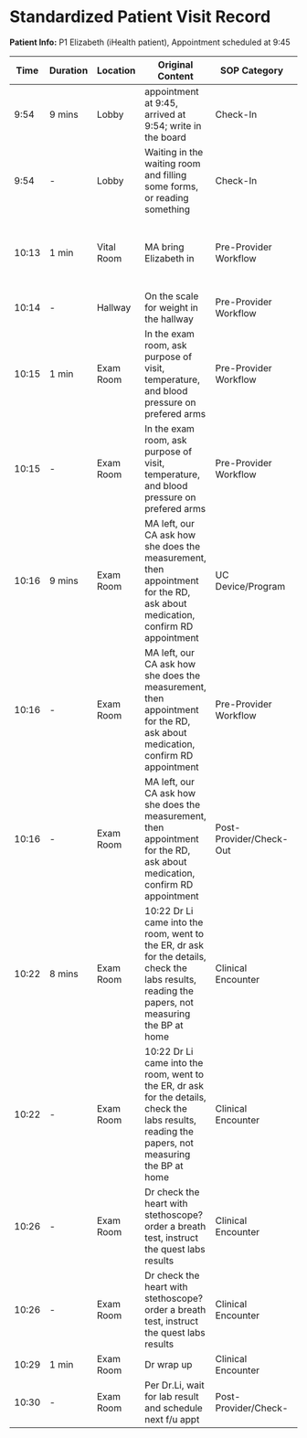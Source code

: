# Standardized Patient Visit Record

**Patient Info:** P1 Elizabeth (iHealth patient), Appointment scheduled at 9:45

| Time | Duration | Location | Original Content | SOP Category | SOP Task | Completed Checklist | Primary Role | Extra Task |
|------|----------|----------|------------------|--------------|----------|-------------------|--------------|------------|
| 9:54 | 9 mins | Lobby | appointment at 9:45, arrived at 9:54; write in the board | Check-In | Patient Registration | ☐ Arrival time recorded | Front Desk | - |
| 9:54 | - | Lobby | Waiting in the waiting room and filling some forms, or reading something | Check-In | - | - | Patient | - |
| 10:13 | 1 min | Vital Room | MA bring Elizabeth in | Pre-Provider Workflow | Rooming | ☐ Patient called from lobby<br>☐ Escorted to correct room | MA | - |
| 10:14 | - | Hallway | On the scale for weight in the hallway | Pre-Provider Workflow | Standard Vitals Collection | ☐ Vitals collected | MA | - |
| 10:15 | 1 min | Exam Room | In the exam room, ask purpose of visit, temperature, and blood pressure on prefered arms | Pre-Provider Workflow | Chief Complaint Capture | ☐ Open-ended question asked | MA | - |
| 10:15 | - | Exam Room | In the exam room, ask purpose of visit, temperature, and blood pressure on prefered arms | Pre-Provider Workflow | Standard Vitals Collection | ☐ Vitals collected<br>☐ Documented in EHR | MA | - |
| 10:16 | 9 mins | Exam Room | MA left, our CA ask how she does the measurement, then appointment for the RD, ask about medication, confirm RD appointment | UC Device/Program | - | - | CA/CM | Device Usage Assessment |
| 10:16 | - | Exam Room | MA left, our CA ask how she does the measurement, then appointment for the RD, ask about medication, confirm RD appointment | Pre-Provider Workflow | Medication Reconciliation | ☐ Med list reviewed | CA/CM | - |
| 10:16 | - | Exam Room | MA left, our CA ask how she does the measurement, then appointment for the RD, ask about medication, confirm RD appointment | Post-Provider/Check-Out | Follow-Up Scheduling | ☐ Appointment scheduled in system<br>☐ Date, time confirmed with patient | CA/CM | - |
| 10:22 | 8 mins | Exam Room | 10:22 Dr Li came into the room, went to the ER, dr ask for the details, check the labs results, reading the papers, not measuring the BP at home | Clinical Encounter | History Taking | ☐ Chief complaint reviewed | MD/NP | - |
| 10:22 | - | Exam Room | 10:22 Dr Li came into the room, went to the ER, dr ask for the details, check the labs results, reading the papers, not measuring the BP at home | Clinical Encounter | Lab & Imaging Review | ☐ Results reviewed in EHR<br>☐ Explained to patient | MD/NP | - |
| 10:26 | - | Exam Room | Dr check the heart with stethoscope? order a breath test, instruct the quest labs results | Clinical Encounter | Physical Exam | ☐ Systems examined per complaint<br>☐ Results entered in EHR | MD/NP | - |
| 10:26 | - | Exam Room | Dr check the heart with stethoscope? order a breath test, instruct the quest labs results | Clinical Encounter | Lab Orders | ☐ Orders entered in EHR<br>☐ Instructions explained | MD/NP | - |
| 10:29 | 1 min | Exam Room | Dr wrap up | Clinical Encounter | Assessment & Plan | ☐ Plan established | MD/NP | - |
| 10:30 | - | Exam Room | Per Dr.Li, wait for lab result and schedule next f/u appt | Post-Provider/Check-